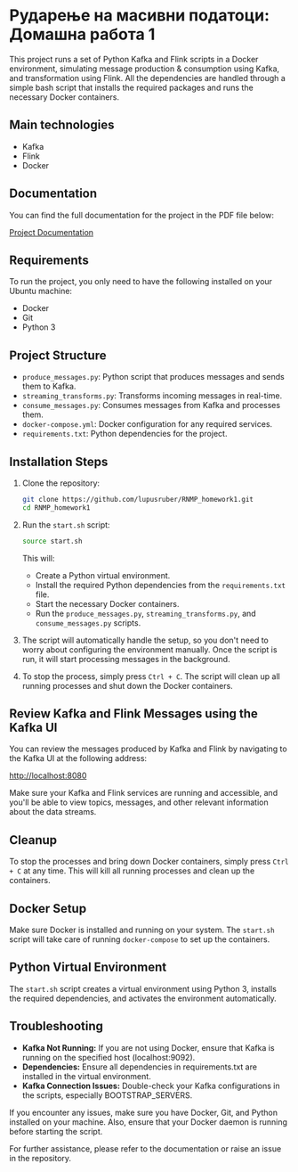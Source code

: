 
# Рударење на масивни податоци: Домашна работа 1

This project runs a set of Python Kafka and Flink scripts in a Docker environment, simulating message production & consumption using Kafka, and transformation using Flink. All the dependencies are handled through a simple bash script that installs the required packages and runs the necessary Docker containers.

## Main technologies

- Kafka
- Flink
- Docker

## Documentation

You can find the full documentation for the project in the PDF file below:

[Project Documentation](https://github.com/lupusruber/RNMP_homework1/blob/master/%D0%94%D0%BE%D0%BA%D1%83%D0%BC%D0%B5%D0%BD%D1%82%D0%B0%D1%86%D0%B8%D1%98%D0%B0%20%D0%B7%D0%B0%20Flink%20%D0%B0%D0%BF%D0%BB%D0%B8%D0%BA%D0%B0%D1%86%D0%B8%D1%98%D0%B0%D1%82%D0%B0.pdf)

## Requirements

To run the project, you only need to have the following installed on your Ubuntu machine:

- Docker
- Git
- Python 3

## Project Structure

- `produce_messages.py`: Python script that produces messages and sends them to Kafka.
- `streaming_transforms.py`: Transforms incoming messages in real-time.
- `consume_messages.py`: Consumes messages from Kafka and processes them.
- `docker-compose.yml`: Docker configuration for any required services.
- `requirements.txt`: Python dependencies for the project.

## Installation Steps

1. Clone the repository:

   ```bash
   git clone https://github.com/lupusruber/RNMP_homework1.git
   cd RNMP_homework1
   ```

2. Run the `start.sh` script:

   ```bash
   source start.sh
   ```

   This will:

   - Create a Python virtual environment.
   - Install the required Python dependencies from the `requirements.txt` file.
   - Start the necessary Docker containers.
   - Run the `produce_messages.py`, `streaming_transforms.py`, and `consume_messages.py` scripts.

3. The script will automatically handle the setup, so you don't need to worry about configuring the environment manually. Once the script is run, it will start processing messages in the background.

4. To stop the process, simply press `Ctrl + C`. The script will clean up all running processes and shut down the Docker containers.

## Review Kafka and Flink Messages using the Kafka UI

You can review the messages produced by Kafka and Flink by navigating to the Kafka UI at the following address:

[http://localhost:8080](http://localhost:8080)

Make sure your Kafka and Flink services are running and accessible, and you'll be able to view topics, messages, and other relevant information about the data streams.


## Cleanup

To stop the processes and bring down Docker containers, simply press `Ctrl + C` at any time. This will kill all running processes and clean up the containers.

## Docker Setup

Make sure Docker is installed and running on your system. The `start.sh` script will take care of running `docker-compose` to set up the containers.

## Python Virtual Environment

The `start.sh` script creates a virtual environment using Python 3, installs the required dependencies, and activates the environment automatically.

## Troubleshooting

- **Kafka Not Running:** If you are not using Docker, ensure that Kafka is running on the specified host (localhost:9092).
- **Dependencies:** Ensure all dependencies in requirements.txt are installed in the virtual environment.
- **Kafka Connection Issues:** Double-check your Kafka configurations in the scripts, especially BOOTSTRAP_SERVERS.

If you encounter any issues, make sure you have Docker, Git, and Python installed on your machine. Also, ensure that your Docker daemon is running before starting the script.

For further assistance, please refer to the documentation or raise an issue in the repository.
